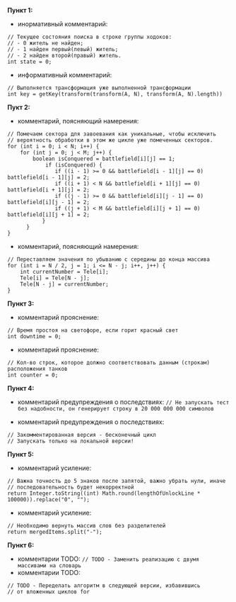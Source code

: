 **Пункт 1:**
- инормативный комментарий:
```
// Текущее состояния поиска в строке группы ходоков:
// - 0 житель не найден;
// - 1 найден первый(левый) житель;
// - 2 найден второй(правый) житель.
int state = 0;
```
- информативный комментарий:
```
// Выполняется трансформация уже выполненной трансформации
int key = getKey(transform(transform(A, N), transform(A, N).length))
```

**Пукт 2:**
- комментарий, поясняющий намерения:
```
// Помечаем сектора для завоевания как уникальные, чтобы исключить
// вероятность обработки в этом же цикле уже помеченных секторов.
for (int i = 0; i < N; i++) {
    for (int j = 0; j < M; j++) {
        boolean isConquered = battlefield[i][j] == 1;
            if (isConquered) {
               if ((i - 1) >= 0 && battlefield[i - 1][j] == 0) battlefield[i - 1][j] = 2;
               if ((i + 1) < N && battlefield[i + 1][j] == 0) battlefield[i + 1][j] = 2;
               if ((j - 1) >= 0 && battlefield[i][j - 1] == 0) battlefield[i][j - 1] = 2;
               if ((j + 1) < M && battlefield[i][j + 1] == 0) battlefield[i][j + 1] = 2;
           }
      }
}
```
- комментарий, поясняющий намерения:
```
// Переставляем значения по убыванию с середины до конца массива
for (int i = N / 2, j = 1; i <= N - j; i++, j++) {
    int currentNumber = Tele[i];
    Tele[i] = Tele[N - j];
    Tele[N - j] = currentNumber;
}
```

**Пункт 3:**
- комментарий прояснение:
```
// Время простоя на светофоре, если горит красный свет
int downtime = 0;
```
- комментарий прояснение:
```
// Кол-во строк, которое должно соответствовать данным (строкам) расположения танков
int counter = 0;
```

**Пункт 4:**
- комментарий предупреждения о последствиях:
`// Не запускать тест без надобности, он генерирует строку в 20 000 000 000 символов`

- комментарий предупреждения о последствиях:
```
// Закомментированная версия - бесконечный цикл
// Запускать только на локальной версии!
```

**Пункт 5:**
- комментарий усиление:
```
// Важна точность до 5 знаков после запятой, важно убрать нули, иначе
// последовательность будет некорректной
return Integer.toString((int) Math.round(lengthOfUnlockLine * 100000)).replace("0", "");
```

- комментарий усиление:
```
// Необходимо вернуть массив слов без разделителей
return mergedItems.split("-");
```

**Пункт 6:**
- комментарии TODO:
`// TODO - Заменить реализацию с двумя массивами на словарь`
- комментарии TODO:
```
// TODO - Переделать алгоритм в следующей версии, избавившись
// от вложенных циклов for
```
